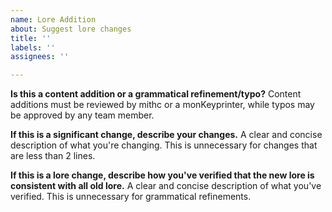 ```yaml
---
name: Lore Addition
about: Suggest lore changes
title: ''
labels: ''
assignees: ''

---
```


**Is this a content addition or a grammatical refinement/typo?**
Content additions must be reviewed by mithc or a monKeyprinter, while typos may be approved by any team member.

**If this is a significant change, describe your changes.**
A clear and concise description of what you're changing. This is unnecessary for changes that are less than 2 lines.

**If this is a lore change, describe how you've verified that the new lore is consistent with all old lore.**
A clear and concise description of what you've verified. This is unnecessary for grammatical refinements.
